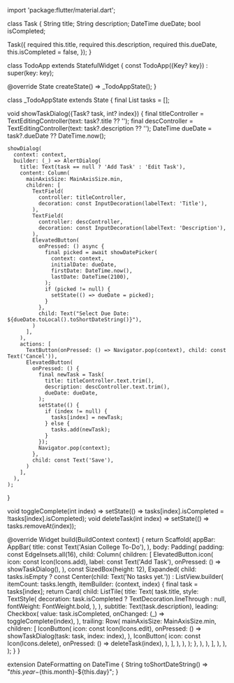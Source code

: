 import 'package:flutter/material.dart';

class Task {
  String title;
  String description;
  DateTime dueDate;
  bool isCompleted;

  Task({
    required this.title,
    required this.description,
    required this.dueDate,
    this.isCompleted = false,
  });
}

class TodoApp extends StatefulWidget {
  const TodoApp({Key? key}) : super(key: key);

  @override
  State<TodoApp> createState() => _TodoAppState();
}

class _TodoAppState extends State<TodoApp> {
  final List<Task> tasks = [];

  void showTaskDialog({Task? task, int? index}) {
    final titleController = TextEditingController(text: task?.title ?? '');
    final descController = TextEditingController(text: task?.description ?? '');
    DateTime dueDate = task?.dueDate ?? DateTime.now();

    showDialog(
      context: context,
      builder: (_) => AlertDialog(
        title: Text(task == null ? 'Add Task' : 'Edit Task'),
        content: Column(
          mainAxisSize: MainAxisSize.min,
          children: [
            TextField(
              controller: titleController,
              decoration: const InputDecoration(labelText: 'Title'),
            ),
            TextField(
              controller: descController,
              decoration: const InputDecoration(labelText: 'Description'),
            ),
            ElevatedButton(
              onPressed: () async {
                final picked = await showDatePicker(
                  context: context,
                  initialDate: dueDate,
                  firstDate: DateTime.now(),
                  lastDate: DateTime(2100),
                );
                if (picked != null) {
                  setState(() => dueDate = picked);
                }
              },
              child: Text("Select Due Date: ${dueDate.toLocal().toShortDateString()}"),
            )
          ],
        ),
        actions: [
          TextButton(onPressed: () => Navigator.pop(context), child: const Text('Cancel')),
          ElevatedButton(
            onPressed: () {
              final newTask = Task(
                title: titleController.text.trim(),
                description: descController.text.trim(),
                dueDate: dueDate,
              );
              setState(() {
                if (index != null) {
                  tasks[index] = newTask;
                } else {
                  tasks.add(newTask);
                }
              });
              Navigator.pop(context);
            },
            child: const Text('Save'),
          )
        ],
      ),
    );
  }

  void toggleComplete(int index) => setState(() => tasks[index].isCompleted = !tasks[index].isCompleted);
  void deleteTask(int index) => setState(() => tasks.removeAt(index));

  @override
  Widget build(BuildContext context) {
    return Scaffold(
      appBar: AppBar(
        title: const Text('Asian College To-Do'),
      ),
      body: Padding(
        padding: const EdgeInsets.all(16),
        child: Column(
          children: [
            ElevatedButton.icon(
              icon: const Icon(Icons.add),
              label: const Text('Add Task'),
              onPressed: () => showTaskDialog(),
            ),
            const SizedBox(height: 12),
            Expanded(
              child: tasks.isEmpty
                  ? const Center(child: Text('No tasks yet.'))
                  : ListView.builder(
                      itemCount: tasks.length,
                      itemBuilder: (context, index) {
                        final task = tasks[index];
                        return Card(
                          child: ListTile(
                            title: Text(
                              task.title,
                              style: TextStyle(
                                decoration: task.isCompleted ? TextDecoration.lineThrough : null,
                                fontWeight: FontWeight.bold,
                              ),
                            ),
                            subtitle: Text(task.description),
                            leading: Checkbox(
                              value: task.isCompleted,
                              onChanged: (_) => toggleComplete(index),
                            ),
                            trailing: Row(
                              mainAxisSize: MainAxisSize.min,
                              children: [
                                IconButton(
                                  icon: const Icon(Icons.edit),
                                  onPressed: () => showTaskDialog(task: task, index: index),
                                ),
                                IconButton(
                                  icon: const Icon(Icons.delete),
                                  onPressed: () => deleteTask(index),
                                ),
                              ],
                            ),
                          ),
                        );
                      },
                    ),
            ),
          ],
        ),
      ),
    );
  }
}

extension DateFormatting on DateTime {
  String toShortDateString() => "${this.year}-${this.month}-${this.day}";
}

  





